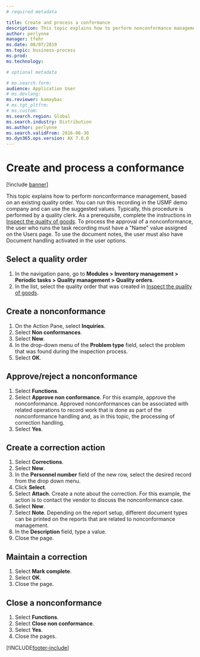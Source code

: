 ```yaml
---
# required metadata

title: Create and process a conformance
description: This topic explains how to perform nonconformance management, based on an existing quality order.
author: perlynne
manager: tfehr
ms.date: 08/07/2019
ms.topic: business-process
ms.prod:  
ms.technology:  

# optional metadata

# ms.search.form:   
audience: Application User
# ms.devlang:  
ms.reviewer: kamaybac
# ms.tgt_pltfrm:  
# ms.custom:  
ms.search.region: Global
ms.search.industry: Distribution
ms.author: perlynne
ms.search.validFrom: 2016-06-30
ms.dyn365.ops.version: AX 7.0.0
---
```

# Create and process a conformance

[!include [banner](../../includes/banner.md)]

This topic explains how to perform nonconformance management, based on an existing quality order. You can run this recording in the USMF demo company and can use the suggested values. Typically, this procedure is performed by a quality clerk.  As a prerequisite, complete the instructions in [Inspect the quality of goods](https://github.com/MicrosoftDocs/Dynamics-365-Operations/blob/master/articles/supply-chain/inventory/tasks/inspect-quality-goods.md). To process the approval of a nonconformance, the user who runs the task recording must have a "Name" value assigned on the Users page. To use the document notes, the user must also have Document handling activated in the user options.


## Select a quality order
1. In the navigation pane, go to **Modules > Inventory management > Periodic tasks > Quality management > Quality orders**.
2. In the list, select the quality order that was created in [Inspect the quality of goods](https://github.com/MicrosoftDocs/Dynamics-365-Operations/blob/master/articles/supply-chain/inventory/tasks/inspect-quality-goods.md).  

## Create a nonconformance
1. On the Action Pane, select **Inquiries**.
2. Select **Non conformances**.
3. Select **New**.
4. In the drop-down menu of the **Problem type** field, select the problem that was found during the inspection process.  
5. Select **OK**.

## Approve/reject a nonconformance
1. Select **Functions**.
2. Select **Approve non conformance**. For this example, approve the nonconformance. Approved nonconformances can be associated with related operations to record work that is done as part of the nonconformance handling and, as in this topic, the processing of correction handling.  
3. Select **Yes**.

## Create a correction action
1. Select **Corrections**.
2. Select **New**.
3. In the **Personnel number** field of the new row, select the desired record from the drop down menu.
4. Click **Select**.
5. Select **Attach**. Create a note about the correction. For this example, the action is to contact the vendor to discuss the nonconformance case.  
6. Select **New**.
7. Select **Note**. Depending on the report setup, different document types can be printed on the reports that are related to nonconformance management.  
8. In the **Description** field, type a value.
9. Close the page.

## Maintain a correction
1. Select **Mark complete**.
2. Select **OK**.
3. Close the page.

## Close a nonconformance
1. Select **Functions**.
2. Select **Close non conformance**.
3. Select **Yes**.
4. Close the pages.


[!INCLUDE[footer-include](../../../includes/footer-banner.md)]